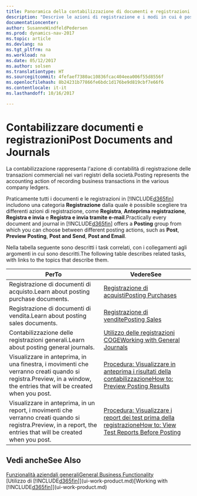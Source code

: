 ```yaml
---
title: Panoramica della contabilizzazione di documenti e registrazioni
description: "Descrive le azioni di registrazione e i modi in cui è possibile contabilizzare documenti e registrazioni."
documentationcenter: 
author: SusanneWindfeldPedersen
ms.prod: dynamics-nav-2017
ms.topic: article
ms.devlang: na
ms.tgt_pltfrm: na
ms.workload: na
ms.date: 05/12/2017
ms.author: solsen
ms.translationtype: HT
ms.sourcegitcommit: 4fefaef7380ac10836fcac404eea006f55d8556f
ms.openlocfilehash: 8b24231b77866fe6bdc1d176be9d819cbf7e66f6
ms.contentlocale: it-it
ms.lasthandoff: 10/16/2017

---
```

# <a name="post-documents-and-journals"></a><span data-ttu-id="4b43e-103">Contabilizzare documenti e registrazioni</span><span class="sxs-lookup"><span data-stu-id="4b43e-103">Post Documents and Journals</span></span>
<span data-ttu-id="4b43e-104">La contabilizzazione rappresenta l'azione di contabilità di registrazione delle transazioni commerciali nei vari registri della società.</span><span class="sxs-lookup"><span data-stu-id="4b43e-104">Posting represents the accounting action of recording business transactions in the various company ledgers.</span></span>

<span data-ttu-id="4b43e-105">Praticamente tutti i documenti e le registrazioni in [!INCLUDE[d365fin](includes/d365fin_md.md)] includono una categoria **Registrazione** dalla quale è possibile scegliere tra differenti azioni di registrazione, come **Registra**, **Anteprima registrazione**, **Registra e invia** e **Registra e invia tramite e-mail**.</span><span class="sxs-lookup"><span data-stu-id="4b43e-105">Practically every document and journal in [!INCLUDE[d365fin](includes/d365fin_md.md)] offers a **Posting** group from which you can choose between different posting actions, such as **Post**, **Preview Posting**, **Post and Send**, **Post and Email**.</span></span>

<span data-ttu-id="4b43e-106">Nella tabella seguente sono descritti i task correlati, con i collegamenti agli argomenti in cui sono descritti.</span><span class="sxs-lookup"><span data-stu-id="4b43e-106">The following table describes related tasks, with links to the topics that describe them.</span></span>

| <span data-ttu-id="4b43e-107">Per</span><span class="sxs-lookup"><span data-stu-id="4b43e-107">To</span></span> | <span data-ttu-id="4b43e-108">Vedere</span><span class="sxs-lookup"><span data-stu-id="4b43e-108">See</span></span> |
| --- | --- |
| <span data-ttu-id="4b43e-109">Registrazione di documenti di acquisto.</span><span class="sxs-lookup"><span data-stu-id="4b43e-109">Learn about posting purchase documents.</span></span> |[<span data-ttu-id="4b43e-110">Registrazione di acquisti</span><span class="sxs-lookup"><span data-stu-id="4b43e-110">Posting Purchases</span></span>](ui-post-purchases.md) |
| <span data-ttu-id="4b43e-111">Registrazione di documenti di vendita.</span><span class="sxs-lookup"><span data-stu-id="4b43e-111">Learn about posting sales documents.</span></span> |[<span data-ttu-id="4b43e-112">Registrazione di vendite</span><span class="sxs-lookup"><span data-stu-id="4b43e-112">Posting Sales</span></span>](ui-post-sales.md) |
| <span data-ttu-id="4b43e-113">Contabilizzazione delle registrazioni generali.</span><span class="sxs-lookup"><span data-stu-id="4b43e-113">Learn about posting general journals.</span></span> |[<span data-ttu-id="4b43e-114">Utilizzo delle registrazioni COGE</span><span class="sxs-lookup"><span data-stu-id="4b43e-114">Working with General Journals</span></span>](ui-work-general-journals.md) |
| <span data-ttu-id="4b43e-115">Visualizzare in anteprima, in una finestra, i movimenti che verranno creati quando si registra.</span><span class="sxs-lookup"><span data-stu-id="4b43e-115">Preview, in a window, the entries that will be created when you post.</span></span> |[<span data-ttu-id="4b43e-116">Procedura: Visualizzare in anteprima i risultati della contabilizzazione</span><span class="sxs-lookup"><span data-stu-id="4b43e-116">How to: Preview Posting Results</span></span>](ui-how-preview-post-results.md) |
| <span data-ttu-id="4b43e-117">Visualizzare in anteprima, in un report, i movimenti che verranno creati quando si registra.</span><span class="sxs-lookup"><span data-stu-id="4b43e-117">Preview, in a report, the entries that will be created when you post.</span></span> |[<span data-ttu-id="4b43e-118">Procedura: Visualizzare i report dei test prima della registrazione</span><span class="sxs-lookup"><span data-stu-id="4b43e-118">How to: View Test Reports Before Posting</span></span>](ui-how-view-test-reports-posting.md) |

## <a name="see-also"></a><span data-ttu-id="4b43e-119">Vedi anche</span><span class="sxs-lookup"><span data-stu-id="4b43e-119">See Also</span></span>
[<span data-ttu-id="4b43e-120">Funzionalità aziendali generali</span><span class="sxs-lookup"><span data-stu-id="4b43e-120">General Business Functionality</span></span>](ui-across-business-areas.md)  
<span data-ttu-id="4b43e-121">[Utilizzo di [!INCLUDE[d365fin](includes/d365fin_md.md)]](ui-work-product.md)</span><span class="sxs-lookup"><span data-stu-id="4b43e-121">[Working with [!INCLUDE[d365fin](includes/d365fin_md.md)]](ui-work-product.md)</span></span>



